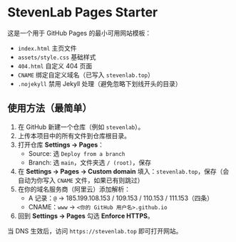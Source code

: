 # StevenLab Pages Starter

这是一个用于 GitHub Pages 的最小可用网站模板：

- `index.html` 主页文件
- `assets/style.css` 基础样式
- `404.html` 自定义 404 页面
- `CNAME` 绑定自定义域名（已写入 `stevenlab.top`）
- `.nojekyll` 禁用 Jekyll 处理（避免忽略下划线开头的目录）

## 使用方法（最简单）
1. 在 GitHub 新建一个仓库（例如 `stevenlab`）。
2. 上传本项目中的所有文件到仓库根目录。
3. 打开仓库 **Settings → Pages**：
   - Source: 选 `Deploy from a branch`
   - Branch: 选 `main`，文件夹选 `/ (root)`，保存
4. 在 **Settings → Pages → Custom domain** 填入：`stevenlab.top`，保存（会自动为你写入 `CNAME` 文件，如果已有则跳过）
5. 在你的域名服务商（阿里云）添加解析：
   - A 记录：`@` → 185.199.108.153 / 109.153 / 110.153 / 111.153（四条）
   - CNAME：`www` → `<你的 GitHub 用户名>.github.io`
6. 回到 **Settings → Pages** 勾选 **Enforce HTTPS**。

当 DNS 生效后，访问 `https://stevenlab.top` 即可打开网站。

